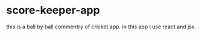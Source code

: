 # score-keeper-app
this is a ball by ball commentry of cricket app.
in this app i use react and jsx.

